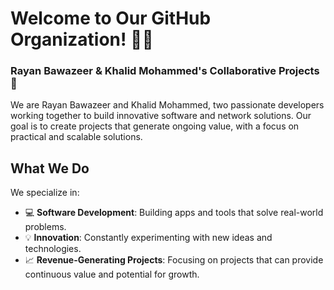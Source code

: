 # Welcome to **Our GitHub Organization**! 👋🏼

### Rayan Bawazeer & Khalid Mohammed's Collaborative Projects 🚀

We are Rayan Bawazeer and Khalid Mohammed, two passionate developers working together to build innovative software and network solutions. Our goal is to create projects that generate ongoing value, with a focus on practical and scalable solutions.

## What We Do
We specialize in:
- 💻 **Software Development**: Building apps and tools that solve real-world problems.
- 💡 **Innovation**: Constantly experimenting with new ideas and technologies.
- 📈 **Revenue-Generating Projects**: Focusing on projects that can provide continuous value and potential for growth.
